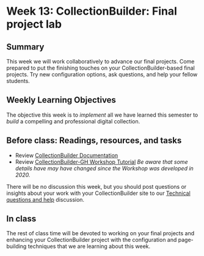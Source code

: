 # Week 13: CollectionBuilder: Final project lab

## Summary

This week we will work collaboratively to advance our final projects. Come prepared to put the finishing touches on your CollectionBuilder-based final projects. Try new configuration options, ask questions, and help your fellow students.

## Weekly Learning Objectives

The objective this week is to _implement_ all we have learned this semester to _build_ a compelling and professional digital collection.

## Before class: Readings, resources, and tasks

- Review [CollectionBuilder Documentation](https://collectionbuilder.github.io/cb-docs/)
- Review [CollectionBuilder-GH Workshop Tutorial](https://collectionbuilder.github.io/workshop/gh/) _Be aware that some details have may have changed since the Workshop was developed in 2020._
	
There will be no discussion this week, but you should post questions or insights about your work with your CollectionBuilder site to our [Technical questions and  help](https://github.com/jawalsh/z652-Digital-Libraries/discussions/9) discussion. 
 
## In class



The rest of class time will be devoted to working on your final projects and enhancing your CollectionBuilder project with the configuration and page-building techniques that we are learning about this week.
